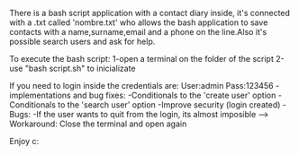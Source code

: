There is a bash script application with a contact diary inside, it's connected with a .txt called 'nombre.txt' who allows the bash application to save contacts with a name,surname,email and a phone on the line.Also it's possible search users and ask for help.

To execute the bash script: 1-open a terminal on the folder of the script 2-use "bash script.sh" to inicializate

If you need to login inside the credentials are: User:admin
                                                 Pass:123456
-implementations and bug fixes:
 -Conditionals to the 'create user' option
 -Conditionals to the 'search user' option
 -Improve security (login created)
-Bugs:
 -If the user wants to quit from the login, its almost imposible --> Workaround: Close the terminal and open again

Enjoy c:
